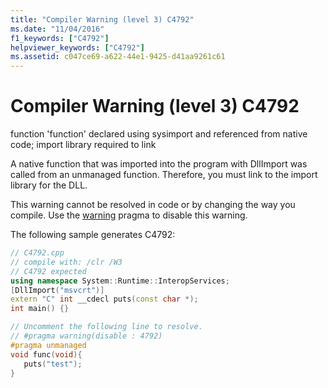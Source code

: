 ```yaml
---
title: "Compiler Warning (level 3) C4792"
ms.date: "11/04/2016"
f1_keywords: ["C4792"]
helpviewer_keywords: ["C4792"]
ms.assetid: c047ce69-a622-44e1-9425-d41aa9261c61
---
```

# Compiler Warning (level 3) C4792

function 'function' declared using sysimport and referenced from native code; import library required to link

A native function that was imported into the program with DllImport was called from an unmanaged function. Therefore, you must link to the import library for the DLL.

This warning cannot be resolved in code or by changing the way you compile. Use the [warning](../../preprocessor/warning.md) pragma to disable this warning.

The following sample generates C4792:

```cpp
// C4792.cpp
// compile with: /clr /W3
// C4792 expected
using namespace System::Runtime::InteropServices;
[DllImport("msvcrt")]
extern "C" int __cdecl puts(const char *);
int main() {}

// Uncomment the following line to resolve.
// #pragma warning(disable : 4792)
#pragma unmanaged
void func(void){
   puts("test");
}
```